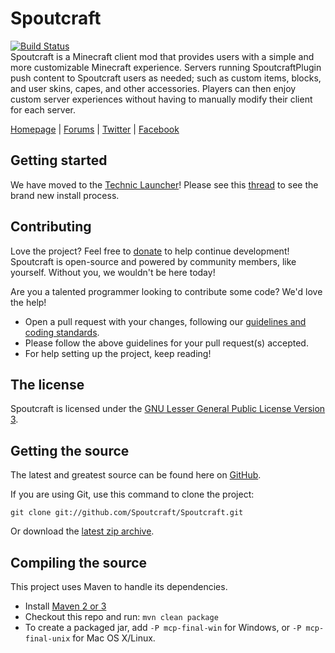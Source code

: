 Spoutcraft
==========
[![Build Status](https://travis-ci.org/Spoutcraft/Spoutcraft.png?branch=master)](https://travis-ci.org/Spoutcraft/Spoutcraft)  
Spoutcraft is a Minecraft client mod that provides users with a simple and more customizable Minecraft experience. Servers running SpoutcraftPlugin push content to Spoutcraft users as needed; such as custom items, blocks, and user skins, capes, and other accessories. Players can then enjoy custom server experiences without having to manually modify their client for each server.

[Homepage] | [Forums] | [Twitter] | [Facebook]

## Getting started
We have moved to the [Technic Launcher]! Please see this [thread][Download] to see the brand new install process.

## Contributing
Love the project? Feel free to [donate] to help continue development! Spoutcraft is open-source and powered by community members, like yourself. Without you, we wouldn't be here today!

Are you a talented programmer looking to contribute some code? We'd love the help!
* Open a pull request with your changes, following our [guidelines and coding standards](CONTRIBUTING.md).
* Please follow the above guidelines for your pull request(s) accepted.
* For help setting up the project, keep reading!

## The license
Spoutcraft is licensed under the [GNU Lesser General Public License Version 3][License].

## Getting the source
The latest and greatest source can be found here on [GitHub][Source].

If you are using Git, use this command to clone the project:

    git clone git://github.com/Spoutcraft/Spoutcraft.git

Or download the [latest zip archive][Source Download].

## Compiling the source
This project uses Maven to handle its dependencies.

* Install [Maven 2 or 3](http://maven.apache.org/download.html)  
* Checkout this repo and run: `mvn clean package`
* To create a packaged jar, add `-P mcp-final-win` for Windows, or `-P mcp-final-unix` for Mac OS X/Linux.

[Homepage]: http://spoutcraft.org/
[Forums]: http://spoutcraft.org/forums/
[License]: http://www.gnu.org/licenses/lgpl.html
[Technic Launcher]: http://www.technicpack.net/download
[Download]: http://spoutcraft.org/downloads/
[Source]: https://github.com/Spoutcraft/Spoutcraft
[Source Download]: https://github.com/Spoutcraft/Spoutcraft/archive/master.zip
[Issues]: http://spoutcraft.org/issues/
[Twitter]: https://twitter.com/Spoutcraft
[Facebook]: http://www.facebook.com/pages/Spoutcraft/351909024946422
[Donate]: http://spoutcraft.org/donate/
